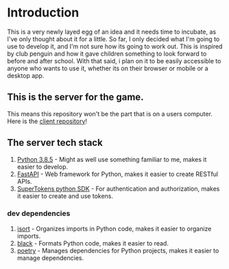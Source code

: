 # Introduction
This is a very newly layed egg of an idea and it needs time to incubate, as I've only thought about it for a little.
So far, I only decided what I'm going to use to develop it, and I'm not sure how its going to work out.
This is inspired by club penguin and how it gave children something to look forward to before and after school.
With that said, i plan on it to be easily accessible to anyone who wants to use it, whether its on their browser or mobile or a desktop app.

## This is the server for the game.
This means this repository won't be the part that is on a users computer. Here is the [client repository](https://github.com/minecrosters/game_client)!

## The server tech stack

1. [Python 3.8.5](https://www.python.org/downloads/release/python-385/) <!-- specifically 3.8.5 because idk if it matters but im not taking a risk with that --> - Might as well use something familiar to me, makes it easier to develop.
2. [FastAPI](https://fastapi.tiangolo.com/) - Web framework for Python, makes it easier to create RESTful APIs.
3. [SuperTokens python SDK](https://supertokens.com/docs/python/index.html) - For authentication and authorization, makes it easier to create and use tokens. <!-- You didnt think i would implement this myself, did you? -->

### dev dependencies
1. [isort](https://pycqa.github.io/isort/) - Organizes imports in Python code, makes it easier to organize imports.
2. [black](https://black.readthedocs.io/en/stable/) - Formats Python code, makes it easier to read.
3. [poetry](https://python-poetry.org/) - Manages dependencies for Python projects, makes it easier to manage dependencies.